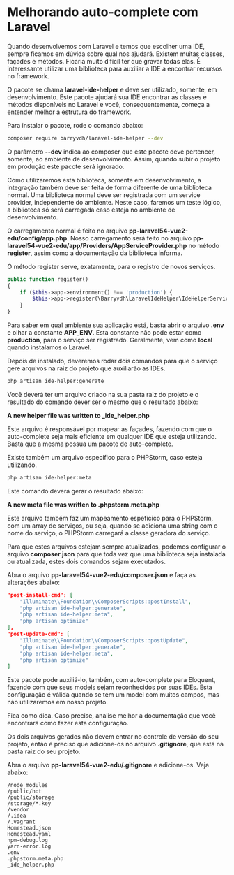 # Melhorando auto-complete com Laravel

Quando desenvolvemos com Laravel e temos que escolher uma IDE, sempre ficamos em dúvida sobre qual nos ajudará. Existem muitas classes, façades e métodos. Ficaria muito difícil ter que gravar todas elas. É interessante utilizar uma biblioteca para auxiliar a IDE a encontrar recursos no framework.

O pacote se chama **laravel-ide-helper** e deve ser utilizado, somente, em desenvolvimento. Este pacote ajudará sua IDE encontrar as classes e métodos disponíveis no Laravel e você, consequentemente, começa a entender melhor a estrutura do framework.

Para instalar o pacote, rode o comando abaixo:

```sh
composer require barryvdh/laravel-ide-helper --dev
```

O parâmetro **--dev** indica ao composer que este pacote deve pertencer, somente, ao ambiente de desenvolvimento. Assim, quando subir o projeto em produção este pacote será ignorado.

Como utilizaremos esta biblioteca, somente em desenvolvimento, a integração também deve ser feita de forma diferente de uma biblioteca normal. Uma biblioteca normal deve ser registrada com um service provider, independente do ambiente. Neste caso, faremos um teste lógico, a biblioteca só será carregada caso esteja no ambiente de desenvolvimento.

O carregamento normal é feito no arquivo **pp-laravel54-vue2-edu/config/app.php**. Nosso carregamento será feito no arquivo **pp-laravel54-vue2-edu/app/Providers/AppServiceProvider.php** no método **register**, assim como a documentação da biblioteca informa.

O método register serve, exatamente, para o registro de novos serviços.

```php
public function register()
{
    if ($this->app->environment() !== 'production') {
        $this->app->register(\Barryvdh\LaravelIdeHelper\IdeHelperServiceProvider::class);
    }
}
```

Para saber em qual ambiente sua aplicação está, basta abrir o arquivo **.env** e olhar a constante **APP_ENV**. Esta constante não pode estar como **production**, para o serviço ser registrado. Geralmente, vem como **local** quando instalamos o Laravel.

Depois de instalado, deveremos rodar dois comandos para que o serviço gere arquivos na raiz do projeto que auxiliarão as IDEs.

```sh
php artisan ide-helper:generate
```

Você deverá ter um arquivo criado na sua pasta raiz do projeto e o resultado do comando dever ser o mesmo que o resultado abaixo:

**A new helper file was written to _ide_helper.php**

Este arquivo é responsável por mapear as façades, fazendo com que o auto-complete seja mais eficiente em qualquer IDE que esteja utilizando. Basta que a mesma possua um pacote de auto-complete.

Existe também um arquivo específico para o PHPStorm, caso esteja utilizando.

```sh
php artisan ide-helper:meta
```

Este comando deverá gerar o resultado abaixo:

**A new meta file was written to .phpstorm.meta.php**

Este arquivo também faz um mapeamento espefícico para o PHPStorm, com um array de serviços, ou seja, quando se adiciona uma string com o nome do serviço, o PHPStorm carregará a classe geradora do serviço.

Para que estes arquivos estejam sempre atualizados, podemos configurar o arquivo **composer.json** para que toda vez que uma biblioteca seja instalada ou atualizada, estes dois comandos sejam executados.

Abra o arquivo **pp-laravel54-vue2-edu/composer.json** e faça as alterações abaixo:

```json
"post-install-cmd": [
    "Illuminate\\Foundation\\ComposerScripts::postInstall",
    "php artisan ide-helper:generate",
    "php artisan ide-helper:meta",
    "php artisan optimize"
],
"post-update-cmd": [
    "Illuminate\\Foundation\\ComposerScripts::postUpdate",
    "php artisan ide-helper:generate",
    "php artisan ide-helper:meta",
    "php artisan optimize"
]
```

Este pacote pode auxiliá-lo, também, com auto-complete para Eloquent, fazendo com que seus models sejam reconhecidos por suas IDEs. Esta configuração é válida quando se tem um model com muitos campos, mas não utilizaremos em nosso projeto.

Fica como dica. Caso precise, analise melhor a documentação que você encontrará como fazer esta configuração.

Os dois arquivos gerados não devem entrar no controle de versão do seu projeto, então é preciso que adicione-os no arquivo **.gitignore**, que está na pasta raiz do seu projeto.

Abra o arquivo **pp-laravel54-vue2-edu/.gitignore** e adicione-os. Veja abaixo:

```
/node_modules
/public/hot
/public/storage
/storage/*.key
/vendor
/.idea
/.vagrant
Homestead.json
Homestead.yaml
npm-debug.log
yarn-error.log
.env
.phpstorm.meta.php
_ide_helper.php
```